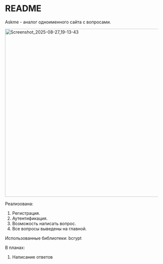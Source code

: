 # README

Askme - аналог одноименного сайта c вопросами.

<img width="802" height="552" alt="Screenshot_2025-08-27_19-13-43" src="https://github.com/user-attachments/assets/5ab4c9c3-fa12-4b97-bb0e-d4c8677f92d0" />

Реализована:
1. Регистрация.
2. Аутентификация.
3. Возможость написать вопрос.
4. Все вопросы выведены на главной.

Использованные библиотеки: bcrypt

В планах:
1. Написание ответов
